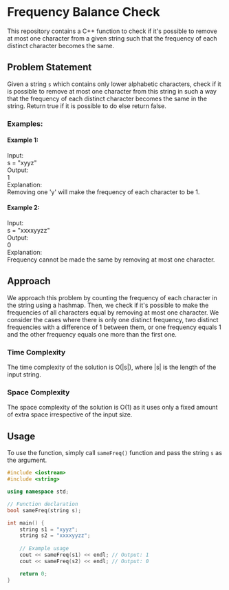 # Frequency Balance Check

This repository contains a C++ function to check if it's possible to remove at most one character from a given string such that the frequency of each distinct character becomes the same.

## Problem Statement

Given a string `s` which contains only lower alphabetic characters, check if it is possible to remove at most one character from this string in such a way that the frequency of each distinct character becomes the same in the string. Return true if it is possible to do else return false.

### Examples:

#### Example 1:

Input:  
s = "xyyz"  
Output:  
1  
Explanation:  
Removing one 'y' will make the frequency of each character to be 1.

#### Example 2:

Input:  
s = "xxxxyyzz"  
Output:  
0  
Explanation:  
Frequency cannot be made the same by removing at most one character.

## Approach

We approach this problem by counting the frequency of each character in the string using a hashmap. Then, we check if it's possible to make the frequencies of all characters equal by removing at most one character. We consider the cases where there is only one distinct frequency, two distinct frequencies with a difference of 1 between them, or one frequency equals 1 and the other frequency equals one more than the first one.

### Time Complexity

The time complexity of the solution is O(|s|), where |s| is the length of the input string.

### Space Complexity

The space complexity of the solution is O(1) as it uses only a fixed amount of extra space irrespective of the input size.

## Usage

To use the function, simply call `sameFreq()` function and pass the string `s` as the argument.

```cpp
#include <iostream>
#include <string>

using namespace std;

// Function declaration
bool sameFreq(string s);

int main() {
    string s1 = "xyyz";
    string s2 = "xxxxyyzz";
    
    // Example usage
    cout << sameFreq(s1) << endl; // Output: 1
    cout << sameFreq(s2) << endl; // Output: 0

    return 0;
}
